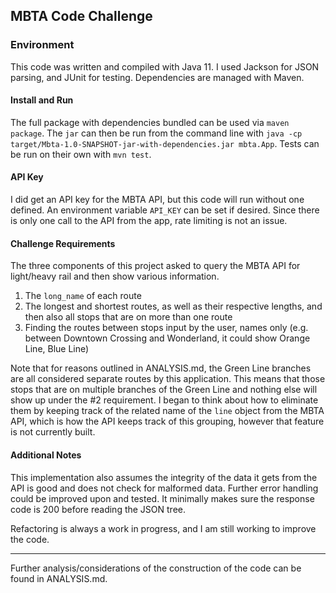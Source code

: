 ## MBTA Code Challenge

### Environment

This code was written and compiled with Java 11. I used Jackson for JSON parsing, and JUnit for testing. Dependencies are
managed with Maven.

#### Install and Run

The full package with dependencies bundled can be used via `maven package`. The `jar` can then be run from the command line
with `java -cp target/Mbta-1.0-SNAPSHOT-jar-with-dependencies.jar mbta.App`. Tests can be run on their own with `mvn test`.

#### API Key

I did get an API key for the MBTA API, but this code will run without one defined. An environment variable `API_KEY` can 
be set if desired. Since there is only one call to the API from the app, rate limiting is not an issue.

#### Challenge Requirements

The three components of this project asked to query the MBTA API for light/heavy rail and then show various information.
1) The `long_name` of each route
2) The longest and shortest routes, as well as their respective lengths, and then also all stops that are on more than one route
3) Finding the routes between stops input by the user, names only (e.g. between Downtown Crossing and Wonderland, it could
show Orange Line, Blue Line)

Note that for reasons outlined in ANALYSIS.md, the Green Line branches are all considered separate routes by this application. 
This means that those stops that are on multiple branches of the Green Line and nothing else will show up under the #2 requirement.
I began to think about how to eliminate them by keeping track of the related name of the `line` object from the MBTA API, 
which is how the API keeps track of this grouping, however that feature is not currently built.

#### Additional Notes

This implementation also assumes the integrity of the data it gets from the API is good and does not check for malformed data.
Further error handling could be improved upon and tested. It minimally makes sure the response code is 200 before reading
the JSON tree.

Refactoring is always a work in progress, and I am still working to improve the code.

-----

Further analysis/considerations of the construction of the code can be found in ANALYSIS.md.
